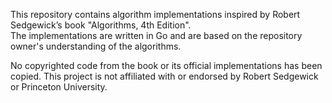 This repository contains algorithm implementations inspired by Robert Sedgewick’s book "Algorithms, 4th Edition".  
The implementations are written in Go and are based on the repository owner's understanding of the algorithms.  
  
No copyrighted code from the book or its official implementations has been copied.
This project is not affiliated with or endorsed by Robert Sedgewick or Princeton University.
